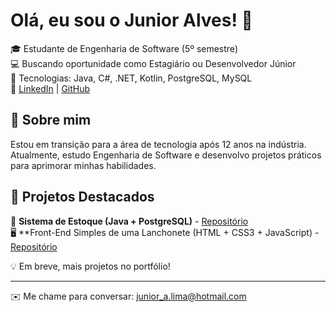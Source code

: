 # Olá, eu sou o Junior Alves! 👋  
🎓 Estudante de Engenharia de Software (5º semestre)  
💻 Buscando oportunidade como Estagiário ou Desenvolvedor Júnior  
🚀 Tecnologias: Java, C#, .NET, Kotlin, PostgreSQL, MySQL  
🔗 [LinkedIn](https://www.linkedin.com/in/-junior-a-lima/) | [GitHub](https://github.com/JRALVESLIMA)

## 📌 Sobre mim  
Estou em transição para a área de tecnologia após 12 anos na indústria. Atualmente, estudo Engenharia de Software e desenvolvo projetos práticos para aprimorar minhas habilidades.

## 🔹 Projetos Destacados  
🛒 **Sistema de Estoque (Java + PostgreSQL)** - [Repositório](https://github.com/JRALVESLIMA/projetoEscolar)  
🖥️ **Front-End Simples de uma Lanchonete (HTML + CSS3 + JavaScript) - [Repositório](https://github.com/JRALVESLIMA/SiteEcommerce)

💡 Em breve, mais projetos no portfólio!  

---
✉️ Me chame para conversar: junior_a.lima@hotmail.com
